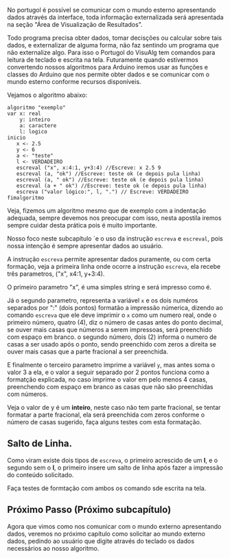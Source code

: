 No portugol é possível se comunicar com o mundo esterno apresentando dados através da interface, toda informação externalizada será apresentada na seção "Área de Visualização de Resultados".

Todo programa precisa obter dados, tomar decisções ou calcular sobre tais dados, e externalizar de alguma forma, não faz sentindo um programa que não externalize algo. Para isso o Portugol do VisuAlg tem comandos para leitura de teclado e escrita na tela. Futuramente quando estivermos convertendo nossos algoritmos para Arduino iremos usar as funções e classes do Arduino que nos permite obter dados e se comunicar com o mundo esterno conforme recursos disponíveis.

Vejamos o algoritmo abaixo:

```
algoritmo "exemplo"
var x: real
    y: inteiro
    a: caractere
    l: logico
inicio
   x <- 2.5
   y <- 6
   a <- "teste"
   l <- VERDADEIRO
   escreval ("x", x:4:1, y+3:4) //Escreve: x 2.5 9
   escreval (a, "ok") //Escreve: teste ok (e depois pula linha)
   escreval (a, " ok") //Escreve: teste ok (e depois pula linha)
   escreval (a + " ok") //Escreve: teste ok (e depois pula linha)
   escreva ("valor lógico:", l, ".") // Escreve: VERDADEIRO
fimalgoritmo
```

Veja, fizemos um algoritmo mesmo que de exemplo com a indentação adequada, sempre devemos nos preocupar com isso, nesta apostila iremos sempre cuidar desta prática pois é muito importante.

Nosso foco neste subcapítulo ´e o uso da instrução `escreva` e `escreval`, pois nossa intenção é sempre apresentar dados ao usuário.

A instrução `escreva` permite apresentar dados puramente, ou com certa formação, veja a primeira linha onde ocorre a instrução `escreva`, ela recebe três parametros, ("x", x4:1, y+3:4).

O primeiro parametro "x", é uma simples string e será impresso como é.

Já o segundo parametro, representa a variável ```x``` e os dois numéros separados por ":" (dois pontos) formatão a impressão númerica, dizendo ao comando `escreva` que ele deve imprimir o ```x``` como um numero real, onde o primeiro número, quatro (4), diz o número de casas antes do ponto decimal, se ouver mais casas que números a serem impressoas, será preenchido com espaço em branco. o segundo número, dois (2) informa o numero de casas a ser usado após o ponto, sendo preenchido com zeros a direita se ouver mais casas que a parte fracional a ser preenchida.

E finalmente o terceiro parametro imprime a variável ```y```, mas antes soma o valor 3 a ela, e o valor a seguir separado por 2 pontos funciona como a formatção explicada, no caso imprime o valor em pelo menos 4 casas, preenchendo com espaço em branco as casas que não são preenchidas com números.

Veja o valor de y é um **inteiro**, neste caso não tem parte fracional, se tentar formatar a parte fracional, ela será preenchida com zeros conforme o número de casas sugerido, faça alguns testes com esta formatação.

## Salto de Linha.
Como viram existe dois tipos de ```escreva```, o primeiro acrescido de um **l**, e o segundo sem o **l**, o primeiro insere um salto de linha após fazer a impressão do conteúdo solicitado.

Faça testes de formtação com ambos os comando sde escrita na tela.

## Próximo Passo (Próximo subcapítulo)
Agora que vimos como nos comunicar com o mundo externo apresentando dados, veremos no próximo capítulo como solicitar ao mundo externo dados, pedindo ao usuário que digite através do teclado os dados necessários ao nosso algoritmo.